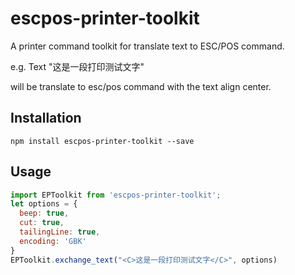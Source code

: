 # escpos-printer-toolkit

A printer command toolkit for translate text to ESC/POS command. 

e.g.  Text "<C>这是一段打印测试文字</C>"

will be translate to esc/pos command with the text align center.

## Installation

```
npm install escpos-printer-toolkit --save
```

## Usage

```javascript
import EPToolkit from 'escpos-printer-toolkit';
let options = {
  beep: true, 
  cut: true, 
  tailingLine: true,
  encoding: 'GBK'
}
EPToolkit.exchange_text("<C>这是一段打印测试文字</C>", options)

```


